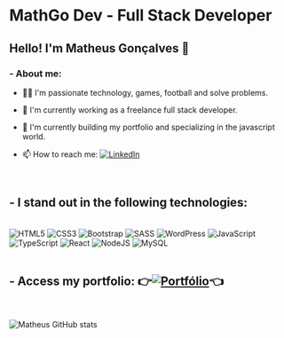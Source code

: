 # MathGo Dev - Full Stack Developer 
## Hello! I'm Matheus Gonçalves 👋
### - About me:
- 👨‍💻 I'm passionate technology, games, football and solve problems.

- 🔭 I'm currently working as a freelance full stack developer.

- 🌱 I'm currently building my portfolio and specializing in the javascript world.

- 📫 How to reach me: [![LinkedIn](https://img.shields.io/badge/LinkedIn-0077B5?style=for-the-badge&logo=linkedin&logoColor=white)](https://www.linkedin.com/in/developer-matheus/)
<br/>

## - I stand out in the following technologies:
<div style="display: inline_block"><br/>
    <img src="https://img.shields.io/badge/HTML5-E34F26?style=for-the-badge&logo=html5&logoColor=white"alt="HTML5"/>
    <img src="https://img.shields.io/badge/CSS3-1572B6?style=for-the-badge&logo=css3&logoColor=white"alt="CSS3" />
    <img src="https://img.shields.io/badge/Bootstrap-563D7C?style=for-the-badge&logo=bootstrap&logoColor=white"alt="Bootstrap" />
    <img src="https://img.shields.io/badge/Sass-CC6699?style=for-the-badge&logo=sass&logoColor=white"alt="SASS" />
    <img src="https://img.shields.io/badge/Wordpress-21759B?style=for-the-badge&logo=wordpress&logoColor=white"alt="WordPress" />
    <img src="https://img.shields.io/badge/JavaScript-F7DF1E?style=for-the-badge&logo=javascript&logoColor=black"alt="JavaScript" />
    <img src="https://img.shields.io/badge/TypeScript-007ACC?style=for-the-badge&logo=typescript&logoColor=white"alt="TypeScript" />
    <img src="https://img.shields.io/badge/React-20232A?style=for-the-badge&logo=react&logoColor=61DAFB"alt="React" />
    <img src="https://img.shields.io/badge/Node.js-43853D?style=for-the-badge&logo=node.js&logoColor=white"alt="NodeJS" />
    <img src="https://img.shields.io/badge/MySQL-00000F?style=for-the-badge&logo=mysql&logoColor=white"alt="MySQL" />
</div>
<br/>

## - Access my portfolio: 👉[![Portfólio](https://img.shields.io/badge/website-000000?style=for-the-badge&logo=About.me&logoColor=white)](https://matheusldev.github.io/matheusLdev/)👈
<br/>

![Matheus GitHub stats](https://github-readme-stats.vercel.app/api?username=matheusLdev&show_icons=true&theme=merko)

<!--
**matheusLdev/matheusLdev** is a ✨ _special_ ✨ repository because its `README.md` (this file) appears on your GitHub profile.

Here are some ideas to get you started:
🤟 
Meu portfólio : https://matheusldev.github.io/matheusLdev/


- 🔭 I’m currently working on ...
Eu estou atuando como desenvolvedor full stack freelancer.

- 🌱 I’m currently learning ...
- 👯 I’m looking to collaborate on ...
- 🤔 I’m looking for help with ...
- 💬 Ask me about ...
- 📫 How to reach me: ...
- 😄 Pronouns: ...
- ⚡ Fun fact: ...

https://img.shields.io/badge/website-000000?style=for-the-badge&logo=About.me&logoColor=white
-->
